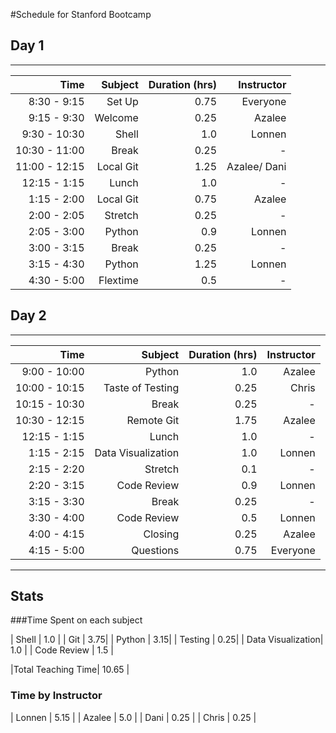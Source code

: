 #Schedule for Stanford Bootcamp

## Day 1

------------

| Time 			| Subject	| Duration (hrs)| Instructor	|
|--------------:|----------:|--------------:|--------------:|
| 8:30 - 9:15	| Set Up	| 0.75			| Everyone		|
| 9:15 - 9:30	| Welcome	| 0.25			| Azalee		|
| 9:30 - 10:30	| Shell		| 1.0			| Lonnen		|
| 10:30 - 11:00	| Break		| 0.25			| - 			|
| 11:00 - 12:15	| Local Git	| 1.25			| Azalee/ Dani	|
| 12:15 - 1:15	| Lunch		| 1.0			| -				|
| 1:15 - 2:00	| Local Git	| 0.75			| Azalee		|
| 2:00 - 2:05	| Stretch	| 0.25			| -				|
| 2:05 - 3:00	| Python	| 0.9			| Lonnen		|
| 3:00 - 3:15	| Break		| 0.25			| - 			|
| 3:15 - 4:30	| Python	| 1.25			| Lonnen		|
| 4:30 - 5:00	| Flextime	| 0.5			| - 			|

## Day 2

------------

| Time 			| Subject	| Duration (hrs)| Instructor	|
|--------------:|----------:|--------------:|--------------:|
| 9:00 - 10:00	| Python	|	1.0			| Azalee		|
| 10:00 - 10:15	| Taste of Testing | 0.25	| Chris			|
| 10:15 - 10:30 | Break		|	0.25		| - 			|
| 10:30 - 12:15 | Remote Git| 1.75			| Azalee		|
| 12:15 - 1:15	| Lunch		| 1.0			| - 			|
| 1:15 - 2:15	| Data Visualization| 1.0	| Lonnen		|
| 2:15 - 2:20 	| Stretch	| 0.1			| - 			|
| 2:20 - 3:15	| Code Review | 0.9			| Lonnen		|
| 3:15 - 3:30	| Break		| 0.25			| - 			|
| 3:30 - 4:00	| Code Review | 0.5			| Lonnen		|
| 4:00 - 4:15	| Closing	| 0.25			| Azalee		|
| 4:15 - 5:00	| Questions	| 0.75			| Everyone		|

------------
## Stats

###Time Spent on each subject

| Shell				| 1.0 |
| Git 				| 3.75|
| Python			| 3.15|
| Testing			| 0.25|
| Data Visualization| 1.0 |
| Code Review		| 1.5 |

|Total Teaching Time| 10.65 |

### Time by Instructor

| Lonnen	| 5.15 	|
| Azalee	| 5.0 	|
| Dani		| 0.25 	|
| Chris		| 0.25	|
